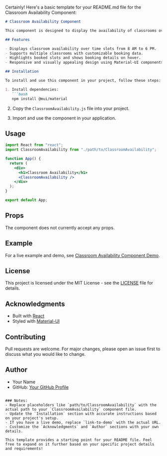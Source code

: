 Certainly! Here's a basic template for your README.md file for the Classroom Availability Component:

```markdown
# Classroom Availability Component

This component is designed to display the availability of classrooms over specified time slots in a table format. It provides a visual representation of booked and available time slots for different classrooms.

## Features

- Displays classroom availability over time slots from 8 AM to 6 PM.
- Supports multiple classrooms with customizable booking data.
- Highlights booked slots and shows booking details on hover.
- Responsive and visually appealing design using Material-UI components.

## Installation

To install and use this component in your project, follow these steps:

1. Install dependencies:
   ```bash
   npm install @mui/material
   ```

2. Copy the `ClassroomAvailability.js` file into your project.

3. Import and use the component in your application.

## Usage

```jsx
import React from "react";
import ClassroomAvailability from "./path/to/ClassroomAvailability";

function App() {
  return (
    <div>
      <h1>Classroom Availability</h1>
      <ClassroomAvailability />
    </div>
  );
}

export default App;
```

## Props

The component does not currently accept any props.

## Example

For a live example and demo, see [Classroom Availability Component Demo](link-to-demo).

## License

This project is licensed under the MIT License - see the [LICENSE](LICENSE) file for details.

## Acknowledgments

- Built with [React](https://reactjs.org/)
- Styled with [Material-UI](https://mui.com/)

## Contributing

Pull requests are welcome. For major changes, please open an issue first to discuss what you would like to change.

## Author

- Your Name
- GitHub: [Your GitHub Profile](https://github.com/ravishan123)

```

### Notes:
- Replace placeholders like `path/to/ClassroomAvailability` with the actual path to your `ClassroomAvailability` component file.
- Update the `Installation` section with accurate instructions based on your project's setup.
- If you have a live demo, replace `link-to-demo` with the actual URL.
- Customize the `Acknowledgments` and `Author` sections with your own details.

This template provides a starting point for your README file. Feel free to expand on it further based on your specific project details and requirements!